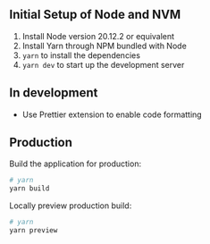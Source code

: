 ## Initial Setup of Node and NVM

1. Install Node version 20.12.2 or equivalent
2. Install Yarn through NPM bundled with Node
3. `yarn` to install the dependencies
4. `yarn dev` to start up the development server

## In development

- Use Prettier extension to enable code formatting

## Production

Build the application for production:

```bash
# yarn
yarn build
```

Locally preview production build:

```bash
# yarn
yarn preview
```
